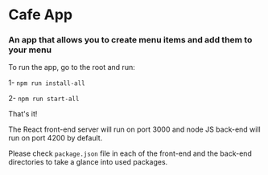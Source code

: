 # Cafe App

### An app that allows you to create menu items and add them to your menu

To run the app, go to the root and run:

1- `npm run install-all`

2- `npm run start-all`

That's it!

The React front-end server will run on port 3000 and node JS back-end will run on port 4200 by default.

Please check `package.json` file in each of the front-end and the back-end directories to take a glance into used packages.
